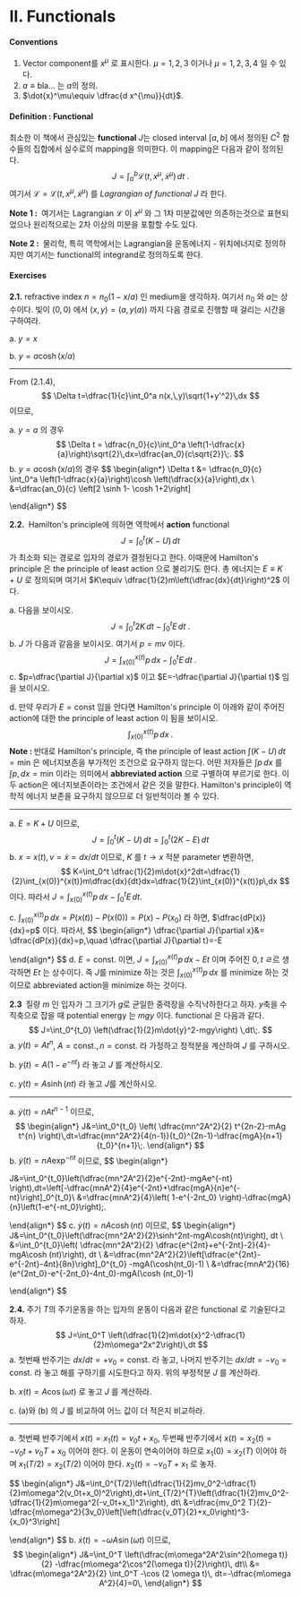 II. Functionals
===



#### Conventions

1. Vector component를 $x^{\mu}$ 로 표시한다. $\mu=1,\,2,\,3$ 이거나 $\mu=1,\,2,\,3,\,4$ 일 수 있다.
2. $a\equiv \text{bla...}$ 는 $a$의 정의.
3. $\dot{x}^\mu\equiv \dfrac{d x^{\mu}}{dt}$. 





#### Definition : Functional

최소한 이 책에서 관심있는 **functional** $J$는 closed interval $[a,\,b]$ 에서 정의된 $C^2$ 함수들의 집합에서 실수로의 mapping을 의미한다. 이 mapping은 다음과 같이 정의된다.
$$
J=\int_a^b \mathcal{L}(t,\,x^\mu,\, \dot{x}^{\mu})\,dt\;.
$$
여기서 $\mathcal{L}=\mathcal{L}(t,\, x^\mu,\, \dot{x}^\mu)$ 를 *Lagrangian of functional $J$* 라 한다. 



 <b>Note 1 : </b> 여기서는 Lagrangian $\mathcal{L}$ 이 $x^\mu$ 와 그 1차 미분값에만 의존하는것으로 표현되었으나 원리적으로는 2차 이상의 미분을 포함할 수도 있다. 



<b>Note 2 : </b> 물리학, 특히 역학에서는 Lagrangian을 운동에너지 - 위치에너지로 정의하지만 여기서는 functional의 integrand로 정의하도록 한다.



#### Exercises

<b>2.1.</b> refractive index $n=n_0 (1-x/a)$ 인 medium을 생각하자. 여기서 $n_0$ 와 $a$는 상수이다. 빛이 $(0,\,0)$ 에서 $(x,\,y )=(a,\, y(a))$ 까지 다음 경로로 진행할 때 걸리는 시간을 구하여라.

a. $y=x$

b. $y=a\cosh (x/a)$

---

From (2.1.4), 
$$
\Delta t=\dfrac{1}{c}\int_0^a n(x,\,y)\sqrt{1+y'^2}\,dx
$$
이므로,

a. $y=a$ 의 경우
$$
\Delta t = \dfrac{n_0}{c}\int_0^a \left(1-\dfrac{x}{a}\right)\sqrt{2}\,dx=\dfrac{an_0}{c\sqrt{2}}\;.
$$
b. $y=a\cosh (x/a)$의 경우
$$
\begin{align*}
\Delta t &= \dfrac{n_0}{c} \int_0^a \left(1-\dfrac{x}{a}\right)\cosh \left(\dfrac{x}{a}\right)\,dx \\
&=\dfrac{an_0}{c} \left[2 \sinh 1- \cosh 1+2\right]

\end{align*}
$$


<b>2.2. </b> Hamilton's principle에 의하면 역학에서 **action** functional
$$
J=\int_{0}^t \left(K-U\right)\, dt
$$
가 최소화 되는 경로로 입자의 경로가 결정된다고 한다. 이때문에 Hamilton's principle 은 the principle of least action 으로 불리기도 한다. 총 에너지는 $E\equiv K+U$ 로 정의되며 여기서 $K\equiv \dfrac{1}{2}m\left(\dfrac{dx}{dt}\right)^2$ 이다.

a. 다음을 보이시오.
$$
J=\int_0^t 2K\, dt -\int_0^t E\,dt\;.
$$
b. $J$ 가 다음과 같음을 보이시오. 여기서 $p=mv$ 이다.
$$
J=\int_{x(0)}^{x(t)}p\,dx - \int_0^t E\,dt\;.
$$
c. $p=\dfrac{\partial J}{\partial x}$ 이고 $E=-\dfrac{\partial J}{\partial t}$ 임을 보이시오. 

d. 만약 우리가 $E=\text{const}$ 임을 안다면 Hamilton's principle 이 아래와 같이 주어진 action에 대한 the principle of least action 이 됨을 보이시오.
$$
\int_{x(0)}^{x(t)}p\,dx\;.
$$
<b>Note : </b>반대로 Hamilton's principle, 즉 the principle of least action $\displaystyle \int (K-U)\,dt=\text{min}$ 은 에너지보존을 부가적인 조건으로 요구하지 않는다. 어떤 저자들은 $\displaystyle \int p\, dx$ 를 $\displaystyle \int p,\,dx=\text{min}$ 이라는 의미에서 **abbreviated action** 으로 구별하여 부르기로 한다. 이 두 action은 에너지보존이라는 조건에서 같은 것을 말한다. Hamilton's principle이 역학적 에너지 보존을 요구하지 않으므로 더 일반적이라 볼 수 있다.

---

a. $E=K+U$ 이므로,
$$
J=\int_0^t (K-U)\, dt=\int_0^t (2K-E)\, dt
$$
b. $x=x(t),\, v=\dot{x}=dx/dt$ 이므로, $K$ 를 $t\to x$ 적분 parameter 변환하면,
$$
K=\int_0^t \dfrac{1}{2}m\dot{x}^2dt=\dfrac{1}{2}\int_{x(0)}^{x(t)}m\dfrac{dx}{dt}dx=\dfrac{1}{2}\int_{x(0)}^{x(t)}p\,dx
$$
이다. 따라서 $J=\displaystyle \int_{x(0)}^{x(t)} p\,dx -\int_0^t E\,dt$. 

c. $\displaystyle \int_{x(0)}^{x(t)}p\,dx = P(x(t))-P(x(0))=P(x)-P(x_0)$ 라 하면, $\dfrac{dP(x)}{dx}=p$ 이다. 따라서,
$$
\begin{align*}
\dfrac{\partial J}{\partial x}&= \dfrac{dP(x)}{dx}=p,\quad \dfrac{\partial J}{\partial t}=-E

\end{align*}
$$
d. $E=\text{const.}$  이면, $J=\displaystyle \int_{x(0)}^{x(t)}p\,dx -Et$ 이며 주어진 $0,\,t$ ㄹ르 생각하면 $Et$ 는 상수이다. 즉 $J$를 minimize 하는 것은 $\displaystyle \int_{x(0)}^{x(t)} p\,dx$ 를 minimize 하는 것이므로 abbreviated action을 minimize 하는 것이다.



<b>2.3 </b> 질량 $m$ 인 입자가 그 크기가 $g$로 균일한 중력장을 수직낙하한다고 하자. $y$축을 수직축으로 잡을 때 potential energy 는 $mgy$ 이다. functional 은 다음과 같다.
$$
J=\int_0^{t_0} \left(\dfrac{1}{2}m\dot{y}^2-mgy\right) \,dt\;.
$$
a.  $y(t)=At^n$, $A=\text{const.},\, n=\text{const.}$ 라 가정하고 정적분을 계산하여 $J$ 를 구하시오.

b. $y(t)=A(1-e^{-nt})$ 라 놓고 $J$ 를 계산하시오.

c. $y(t) = A \sinh (nt)$ 라 놓고 $J$를 계산하시오.

---

a. $\dot{y}(t) =nAt^{n-1}$ 이므로,
$$
\begin{align*}
J&=\int_0^{t_0} \left( \dfrac{mn^2A^2}{2} t^{2n-2}-mAg t^{n} \right)\,dt=\dfrac{mn^2A^2}{4(n-1)}{t_0}^{2n-1}-\dfrac{mgA}{n+1}{t_0}^{n+1}\;.
\end{align*}
$$
b. $\dot{y}(t) = nA\exp^{-nt}$ 이므로,
$$
\begin{align*}

J&=\int_0^{t_0}\left(\dfrac{mn^2A^2}{2}e^{-2nt}-mgAe^{-nt} \right)\,dt=\left[-\dfrac{mnA^2}{4}e^{-2nt}+\dfrac{mgA}{n}e^{-nt}\right]_0^{t_0}\\
&=\dfrac{mnA^2}{4}\left( 1-e^{-2nt_0} \right)-\dfrac{mgA}{n}\left(1-e^{-nt_0}\right)\;.

\end{align*}
$$
c. $\dot{y}(t) = nA\cosh(nt)$ 이므로,
$$
\begin{align*}
J&=\int_0^{t_0}\left(\dfrac{mn^2A^2}{2}\sinh^2nt-mgA\cosh(nt)\right)\, dt \\
&=\int_0^{t_0}\left( \dfrac{mn^2A^2}{2} \dfrac{e^{2nt}+e^{-2nt}-2}{4}-mgA\cosh (nt)\right)\, dt \\
&=\dfrac{mn^2A^2}{2}\left[\dfrac{e^{2nt}-e^{-2nt}-4nt}{8n}\right]_0^{t_0} -mgA(\cosh(nt_0)-1) \\
&=\dfrac{mnA^2}{16}(e^{2nt_0}-e^{-2nt_0}-4nt_0)-mgA(\cosh (nt_0)-1)

\end{align*}
$$



<b>2.4.</b> 주기 $T$의 주기운동을 하는 입자의 운동이 다음과 같은 functional 로 기술된다고 하자.
$$
J=\int_0^T \left(\dfrac{1}{2}m\dot{x}^2-\dfrac{1}{2}m\omega^2x^2\right)\,dt
$$
a. 첫번째 반주기는 $dx/dt=+v_0=\text{const.}$ 라 놓고, 나머지 반주기는 $dx/dt=-v_0=\text{const.}$ 라 놓고  해를 구하기를 시도한다고 하자. 위의 부정적분 $J$ 를 계산하라.

b. $x(t)=A \cos (\omega t)$ 로 놓고 $J$ 를 계산하라.

c. (a)와 (b) 의 $J$ 를 비교하여 어느 값이 더 적은지 비교하라.

---

a. 첫번째 반주기에서 $x(t) = x_1(t)=v_0t+x_0$, 두번째 반주기에서 $x(t) =x_2(t)= -v_0 t+v_0T+x_0$ 이어야 한다. 이 운동이 연속이어야 하므로 $x_1(0)=x_2(T)$ 이어야 하며 $x_1(T/2)=x_2(T/2)$ 이어야 한다. $x_2(t)=-v_0T+x_1$ 로 놓자. 


$$
\begin{align*}
J&=\int_0^{T/2}\left(\dfrac{1}{2}mv_0^2-\dfrac{1}{2}m\omega^2(v_0t+x_0)^2\right)\,dt+\int_{T/2}^{T}\left(\dfrac{1}{2}mv_0^2-\dfrac{1}{2}m\omega^2(-v_0t+x_1)^2\right)\, dt\\
&=\dfrac{mv_0^2 T}{2}-\dfrac{m\omega^2}{3v_0}\left[\left(\dfrac{v_0T}{2}+x_0\right)^3-{x_0}^3\right]


\end{align*}
$$
b. $\dot{x}(t) = -\omega A \sin (\omega t)$ 이므로,
$$
\begin{align*}
J&=\int_0^T \left(\dfrac{m\omega^2A^2\sin^2(\omega t)}{2} -\dfrac{m\omega^2\cos^2(\omega t)}{2}\right)\, dt\\
&= \dfrac{m\omega^2A^2}{2} \int_0^T -\cos (2 \omega t)\, dt=-\dfrac{m\omega A^2}{4}=0\, 
\end{align*}
$$
